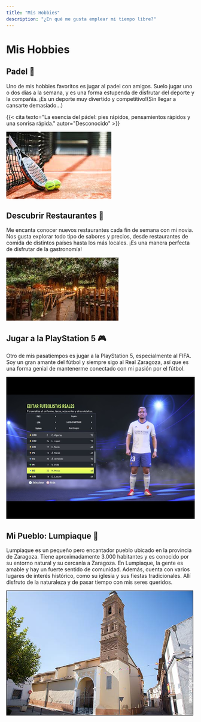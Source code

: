 ```yaml
---
title: "Mis Hobbies"
description: "¿En qué me gusta emplear mi tiempo libre?"
---
```


# Mis Hobbies

## Padel 🎾
Uno de mis hobbies favoritos es jugar al padel con amigos. Suelo jugar uno o dos días a la semana, y es una forma estupenda de disfrutar del deporte y la compañía. ¡Es un deporte muy divertido y competitivo!(Sin llegar a cansarte demasiado...)

{{< cita texto="La esencia del pádel: pies rápidos, pensamientos rápidos y una sonrisa rápida." autor="Desconocido" >}}

![Padel](/images/padel.jpg)
## Descubrir Restaurantes 🍴
Me encanta conocer nuevos restaurantes cada fin de semana con mi novia. Nos gusta explorar todo tipo de sabores y precios, desde restaurantes de comida de distintos países hasta los más locales. ¡Es una manera perfecta de disfrutar de la gastronomía!

![Restaurante](/images/restaurante.jpg)

## Jugar a la PlayStation 5 🎮
Otro de mis pasatiempos es jugar a la PlayStation 5, especialmente al FIFA. Soy un gran amante del fútbol y siempre sigo al Real Zaragoza, así que es una forma genial de mantenerme conectado con mi pasión por el fútbol.

![FIFA](/images/fifa.jpg)

## Mi Pueblo: Lumpiaque 🌳
Lumpiaque es un pequeño pero encantador pueblo ubicado en la provincia de Zaragoza. Tiene aproximadamente 3.000 habitantes y es conocido por su entorno natural y su cercanía a Zaragoza. En Lumpiaque, la gente es amable y hay un fuerte sentido de comunidad. Además, cuenta con varios lugares de interés histórico, como su iglesia y sus fiestas tradicionales. Allí disfruto de la naturaleza y de pasar tiempo con mis seres queridos.

![Lumpiaque](/images/lumpiaque.jpg)

